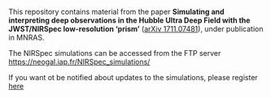 This repository contains material from the paper **Simulating and interpreting deep observations in the Hubble Ultra Deep Field with the JWST/NIRSpec low-resolution ‘prism’** ([arXiv 1711.07481](https://arxiv.org/abs/1711.07481)), under publication in MNRAS.

The NIRSpec simulations can be accessed from the FTP server https://neogal.iap.fr/NIRSpec_simulations/

If you want ot be notified about updates to the simulations, please register [here](http://www.jacopochevallard.org/nirspec-simulations/)
